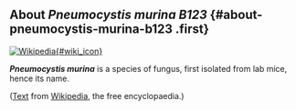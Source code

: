 About *Pneumocystis murina B123* {#about-pneumocystis-murina-b123 .first}
--------------------------------

[![Wikipedia](/img/wikipedia_logo_v2_en.png){#wiki_icon}](http://en.wikipedia.org/wiki/Pneumocystis_murina)

***Pneumocystis murina*** is a species of fungus, first isolated from
lab mice, hence its name.

([Text](http://en.wikipedia.org/wiki/Pneumocystis_murina) from
[Wikipedia](http://en.wikipedia.org/), the free encyclopaedia.)
